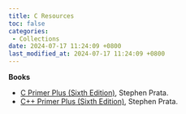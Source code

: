 ```yaml
---
title: C Resources
toc: false
categories:
 - Collections
date: 2024-07-17 11:24:09 +0800
last_modified_at: 2024-07-17 11:24:09 +0800
---
```


**Books**

- [C Primer Plus (Sixth Edition)](http://54.186.36.238/C%20Primer%20Plus%206th%20(2013).pdf), Stephen Prata.
- [C++ Primer Plus (Sixth Edition)](https://zhjwpku.com/assets/pdf/books/C++.Primer.Plus.6th.Edition.Oct.2011.pdf), Stephen Prata.